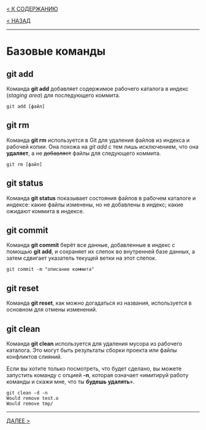 [< К СОДЕРЖАНИЮ](readmi.md)

[< НАЗАД](basicsetting.md)

---
# Базовые команды

## **git add**
Команда **git add** добавляет содержимое рабочего каталога в индекс (*staging area*) для последующего коммита. 
```
git add [файл]
```
## **git rm**
Команда **git rm** используется в Git для удаления файлов из индекса и рабочей копии. Она похожа на *git add* с тем лишь исключением, что она **удаляет**, а не ~~добавляет~~ файлы для следующего коммита.
```
git rm [файл]
```
## **git status**
Команда **git status** показывает состояния файлов в рабочем каталоге и индексе: какие файлы изменены, но не добавлены в индекс; какие ожидают коммита в индексе. 

## **git commit**
Команда **git commit** берёт все данные, добавленные в индекс с помощью **git add**, и сохраняет их слепок во внутренней базе данных, а затем сдвигает указатель текущей ветки на этот слепок.
```
git commit -m "описание коммита"
```
## **git reset**
Команда **git reset**, как можно догадаться из названия, используется в основном для отмены изменений.

## **git clean**
Команда **git clean** используется для удаления мусора из рабочего каталога. Это могут быть результаты сборки проекта или файлы конфликтов слияний.

Если вы хотите только посмотреть, что будет сделано, вы можете запустить команду с опцией **-n**, которая означает «имитируй работу команды и скажи мне, что ты **будешь удалять**».
```
git clean -d -n
Would remove test.o
Would remove tmp/
```

---
[ДАЛЕЕ >](branch_merge.md)